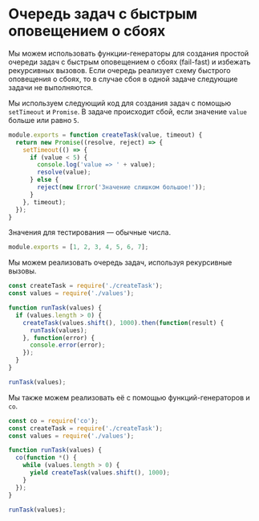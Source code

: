 # Очередь задач с быстрым оповещением о сбоях

Мы можем использовать функции-генераторы для создания простой очереди задач с быстрым оповещением о сбоях (fail-fast) и избежать рекурсивных вызовов. Если очередь реализует схему быстрого оповещения о сбоях, то в случае сбоя в одной задаче следующие задачи не выполняются. 

Мы используем следующий код для создания задач с помощью `setTimeout` и `Promise`. В задаче происходит сбой, если значение `value` больше или равно `5`.

```js
module.exports = function createTask(value, timeout) {
  return new Promise((resolve, reject) => {
    setTimeout(() => {
      if (value < 5) {
        console.log('value => ' + value);
        resolve(value);
      } else {
        reject(new Error('Значение слишком большое!'));
      }
    }, timeout);
  });
}
```

Значения для тестирования — обычные числа.

```js
module.exports = [1, 2, 3, 4, 5, 6, 7];
```

Мы можем реализовать очередь задач, используя рекурсивные вызовы.

```js
const createTask = require('./createTask');
const values = require('./values');

function runTask(values) {
  if (values.length > 0) {
    createTask(values.shift(), 1000).then(function(result) {
      runTask(values);
    }, function(error) {
      console.error(error);
    });
  }
}

runTask(values);
```

Мы также можем реализовать её с помощью функций-генераторов и `co`.

```js
const co = require('co');
const createTask = require('./createTask');
const values = require('./values');

function runTask(values) {
  co(function *() {
    while (values.length > 0) {
      yield createTask(values.shift(), 1000);
    }
  });
}

runTask(values);
```
